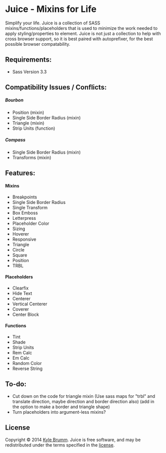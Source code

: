 # Juice - Mixins for Life

Simplify your life. Juice is a collection of SASS mixins/functions/placeholders that is used to minimize the work needed to apply  styling/properties to element. Juice is not just a collection to help with cross browser support, so it is best paired with autoprefixer, for the best possible browser compatability.

## Requirements:

+ Sass Version 3.3

## Compatibility Issues / Conflicts:

##### Bourbon

+ Position (mixin)
+ Single Side Border Radius (mixin)
+ Triangle (mixin)
+ Strip Units (function)

##### Compass

+ Single Side Border Radius (mixin)
+ Transforms (mixin)

## Features:

#### Mixins

+ Breakpoints
+ Single Side Border Radius
+ Single Transform
+ Box Emboss
+ Letterpress
+ Placeholder Color
+ Sizing
+ Hoverer
+ Responsive
+ Triangle
+ Circle
+ Square
+ Position
+ TRBL

#### Placeholders

+ Clearfix
+ Hide Text
+ Centerer
+ Vertical Centerer
+ Coverer
+ Center Block

#### Functions

+ Tint
+ Shade
+ Strip Units
+ Rem Calc
+ Em Calc
+ Random Color
+ Reverse String

## To-do:

+ Cut down on the code for triangle mixin (Use sass maps for "trbl" and translate direction, maybe direction and border direction also) (add in the option to make a border and triangle shape)
+ Turn placeholders into argument-less mixins?

## License

Copyright © 2014 [Kyle Brumm](http://kylebrumm.com). Juice is free software, and may be redistributed under the terms specified in the [license](LICENSE.md).
